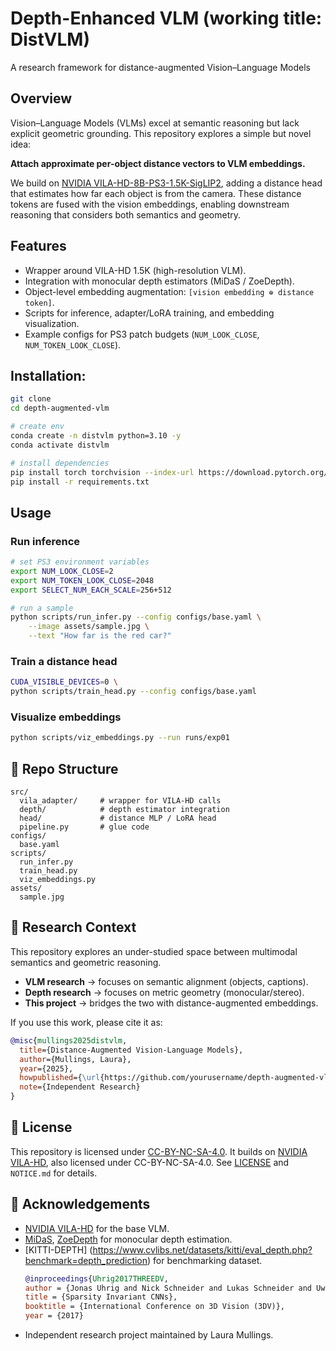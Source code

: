 # Depth-Enhanced VLM (working title: DistVLM)

A research framework for distance-augmented Vision–Language Models

## Overview

Vision–Language Models (VLMs) excel at semantic reasoning but lack explicit geometric grounding. This repository explores a simple but novel idea:

**Attach approximate per-object distance vectors to VLM embeddings.**

We build on [NVIDIA VILA-HD-8B-PS3-1.5K-SigLIP2](https://github.com/Efficient-Large-Model/VILA), adding a distance head that estimates how far each object is from the camera. These distance tokens are fused with the vision embeddings, enabling downstream reasoning that considers both semantics and geometry.

## Features

- Wrapper around VILA-HD 1.5K (high-resolution VLM).
- Integration with monocular depth estimators (MiDaS / ZoeDepth).
- Object-level embedding augmentation: `[vision embedding ⊕ distance token]`.
- Scripts for inference, adapter/LoRA training, and embedding visualization.
- Example configs for PS3 patch budgets (`NUM_LOOK_CLOSE`, `NUM_TOKEN_LOOK_CLOSE`).

## Installation:

```bash
git clone 
cd depth-augmented-vlm

# create env
conda create -n distvlm python=3.10 -y
conda activate distvlm

# install dependencies
pip install torch torchvision --index-url https://download.pytorch.org/whl/cu121
pip install -r requirements.txt
```

## Usage

### Run inference

```bash
# set PS3 environment variables
export NUM_LOOK_CLOSE=2
export NUM_TOKEN_LOOK_CLOSE=2048
export SELECT_NUM_EACH_SCALE=256+512

# run a sample
python scripts/run_infer.py --config configs/base.yaml \
    --image assets/sample.jpg \
    --text "How far is the red car?"
```

### Train a distance head

```bash
CUDA_VISIBLE_DEVICES=0 \
python scripts/train_head.py --config configs/base.yaml
```

### Visualize embeddings

```bash
python scripts/viz_embeddings.py --run runs/exp01
```

## 📂 Repo Structure

```
src/
  vila_adapter/     # wrapper for VILA-HD calls
  depth/            # depth estimator integration
  head/             # distance MLP / LoRA head
  pipeline.py       # glue code
configs/
  base.yaml
scripts/
  run_infer.py
  train_head.py
  viz_embeddings.py
assets/
  sample.jpg
```

## 🧪 Research Context

This repository explores an under-studied space between multimodal semantics and geometric reasoning.

- **VLM research** → focuses on semantic alignment (objects, captions).
- **Depth research** → focuses on metric geometry (monocular/stereo).
- **This project** → bridges the two with distance-augmented embeddings.

If you use this work, please cite it as:

```bibtex
@misc{mullings2025distvlm,
  title={Distance-Augmented Vision-Language Models},
  author={Mullings, Laura},
  year={2025},
  howpublished={\url{https://github.com/yourusername/depth-augmented-vlm}},
  note={Independent Research}
}
```

## 📜 License

This repository is licensed under [CC-BY-NC-SA-4.0](LICENSE).
It builds on [NVIDIA VILA-HD](https://github.com/Efficient-Large-Model/VILA), also licensed under CC-BY-NC-SA-4.0.
See [LICENSE](LICENSE) and `NOTICE.md` for details.

## 🙏 Acknowledgements

- [NVIDIA VILA-HD](https://github.com/Efficient-Large-Model/VILA) for the base VLM.
- [MiDaS](https://github.com/isl-org/MiDaS), [ZoeDepth](https://github.com/isl-org/ZoeDepth) for monocular depth estimation.
- [KITTI-DEPTH] (https://www.cvlibs.net/datasets/kitti/eval_depth.php?benchmark=depth_prediction) for benchmarking dataset.
  ```bibtex
  @inproceedings{Uhrig2017THREEDV,
  author = {Jonas Uhrig and Nick Schneider and Lukas Schneider and Uwe Franke and Thomas Brox and Andreas Geiger},
  title = {Sparsity Invariant CNNs},
  booktitle = {International Conference on 3D Vision (3DV)},
  year = {2017}
  ```
- Independent research project maintained by Laura Mullings.
